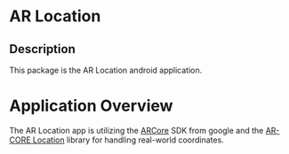 # AR Location

## Description
This package is the AR Location android application.

# Application Overview
The AR Location app is utilizing the [ARCore](https://developers.google.com/ar) SDK from google and the [AR-CORE Location](https://github.com/appoly/ARCore-Location) library for handling real-world coordinates.
